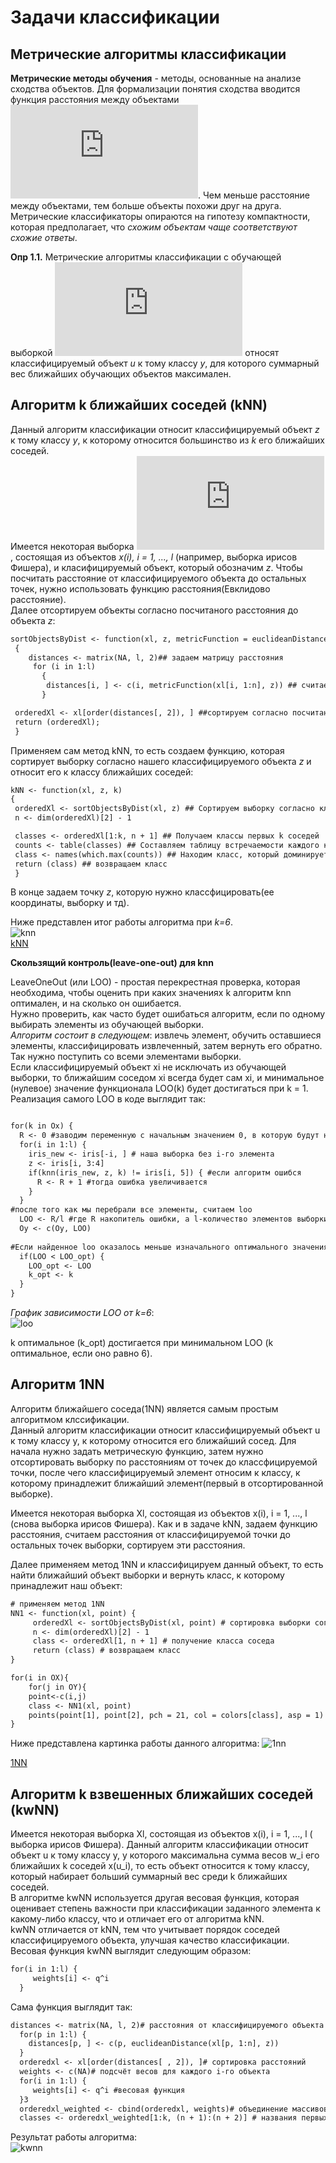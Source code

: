 
Задачи классификации
 =======================
 Метрические алгоритмы классификации 
------------------------------------------------------------------------

**Метрические методы обучения** - методы, основанные на анализе сходства объектов. Для формализации понятия сходства вводится функция расстояния между объектами ![](http://latex.codecogs.com/gif.latex?p(x_1,x_2)). Чем меньше расстояние между объектами, тем больше объекты похожи друг на друга. Метрические классификаторы опираются на гипотезу компактности, которая предполагает, что *схожим объектам чаще соответствуют схожие ответы*.

**Опр 1.1.** Метрические алгоритмы классификации с обучающей выборкой ![](https://latex.codecogs.com/gif.latex?%5Cinline%20X%5E%7Bl%7D) относят классифицируемый объект *u* к тому классу *y*, для которого суммарный вес ближайших обучающих объектов максимален.  

Алгоритм k ближайших соседей (kNN)
-------------------------------------
Данный алгоритм классификации относит классифицируемый объект *z* к тому классу *y*, к которому относится большинство из *k* его ближайших соседей.    
Имеется некоторая выборка ![](https://latex.codecogs.com/gif.latex?%5Cinline%20X%5E%7Bl%7D), состоящая из объектов *x(i), i = 1, ..., l* (например, выборка ирисов Фишера), и класифицируемый объект, который обозначим *z*. Чтобы посчитать расстояние от классифицируемого объекта до остальных точек, нужно использовать функцию расстояния(Евклидово расстояние).  
Далее отсортируем объекты согласно посчитаного расстояния до объекта *z*:  
```diff
sortObjectsByDist <- function(xl, z, metricFunction = euclideanDistance) ## задаем функцию расстояния
 {
    distances <- matrix(NA, l, 2)## задаем матрицу расстояния
     for (i in 1:l)
       {
        distances[i, ] <- c(i, metricFunction(xl[i, 1:n], z)) ## считаем расстояние от классифицируемой точки до остальных точек выборки
       }

 orderedXl <- xl[order(distances[, 2]), ] ##сортируем согласно посчитаного расстояния
 return (orderedXl);
 }
```
Применяем сам метод kNN, то есть создаем функцию, которая сортирует выборку согласно нашего классифицируемого объекта *z* и относит его к классу ближайших соседей:
```diff
kNN <- function(xl, z, k)
{
 orderedXl <- sortObjectsByDist(xl, z) ## Сортируем выборку согласно классифицируемого объекта
 n <- dim(orderedXl)[2] - 1

 classes <- orderedXl[1:k, n + 1] ## Получаем классы первых k соседей
 counts <- table(classes) ## Составляем таблицу встречаемости каждого класса
 class <- names(which.max(counts)) ## Находим класс, который доминирует среди первых соседей
 return (class) ## возвращаем класс
 }

```
 В конце задаем точку *z*, которую нужно классфицировать(ее координаты, выборку и тд).  

Ниже представлен итог работы алгоритма при *k=6*.  
![knn](https://user-images.githubusercontent.com/43229815/47304893-94eaf300-d630-11e8-877f-7b6791c5117d.png)  
[kNN](https://github.com/sefayehalilova/progect1/blob/master/knn.R)

**Скользящий контроль(leave-one-out) для knn**  
   
LeaveOneOut (или LOO) - простая перекрестная проверка, которая необходима, чтобы оценить при каких значениях k алгоритм knn оптимален, и на сколько он ошибается.  
Нужно проверить, как часто будет ошибаться алгоритм, если по одному выбирать элементы из обучающей выборки.  
*Алгоритм состоит в следующем*: извлечь элемент, обучить оставшиеся элементы, классифицировать извлеченный, затем вернуть его обратно. Так нужно поступить со всеми элементами выборки.  
Если классифицируемый объект xi не исключать из обучающей выборки, то ближайшим соседом xi всегда будет сам xi, и минимальное (нулевое) значение функционала LOO(k) будет достигаться при k = 1.  
Реализация самого LOO в коде выглядит так:  
```diff

for(k in Ox) {
  R <- 0 #заводим переменную с начальным значением 0, в которую будут накапливаться ошибки
  for(i in 1:l) {
    iris_new <- iris[-i, ] # наша выборка без i-го элемента
    z <- iris[i, 3:4]
    if(knn(iris_new, z, k) != iris[i, 5]) { #если алгоритм ошибся
      R <- R + 1 #тогда ошибка увеличивается
    } 
  }
#после того как мы перебрали все элементы, считаем loo
  LOO <- R/l #где R накопитель ошибки, а l-количество элементов выборки
  Oy <- c(Oy, LOO)
  
#Если найденное loo оказалось меньше изначального оптимального значения, то сделаем это новое значение оптимальным и соотвественно k тоже оптимально
  if(LOO < LOO_opt) {
    LOO_opt <- LOO
    k_opt <- k
  }
}

```

*График зависимости LOO от k=6*:  
![loo](https://user-images.githubusercontent.com/43229815/47098458-efa0db00-d23b-11e8-94ab-1135d9d4020e.png)  

k оптимальное (k_opt) достигается при минимальном LOO (k оптимальное, если оно равно 6).  

Алгоритм 1NN
-----------------------------------
Алгоритм ближайшего соседа(1NN) является самым простым алгоритмом клссификации.  
Данный алгоритм классификации относит классифицируемый объект u к тому классу y, к которому относится его ближайший сосед.
Для начала нужно задать метрическую функцию, затем нужно отсортировать выборку по расстояниям от точек до классфицируемой точки, после чего классифицируемый элемент относим к классу, к которому принадлежит ближайший элемент(первый в отсортированной выборке).

Имеется некоторая выборка Xl, состоящая из объектов x(i), i = 1, ..., l (снова выборка ирисов Фишера). Как и в задаче kNN, задаем функцию расстояния, считаем расстояния от классифицируемой точки до остальных точек выборки, сортируем эти расстояния.  


Далее применяем метод 1NN и классифицируем данный объект, то есть найти ближайший объект выборки и вернуть класс, к которому принадлежит наш объект:
```diff
# применяем метод 1NN
NN1 <- function(xl, point) {	  
	 orderedXl <- sortObjectsByDist(xl, point) # сортировка выборки согласно классифицируемого объекта    
	 n <- dim(orderedXl)[2] - 1 
	 class <- orderedXl[1, n + 1] # получение класса соседа
	 return (class) # возвращаем класс
}

for(i in OX){
	for(j in OY){
	point<-c(i,j)
	class <- NN1(xl, point) 
	points(point[1], point[2], pch = 21, col = colors[class], asp = 1) } # классификация заданного объекта
}
```
Ниже представлена картинка работы данного алгоритма:
![1nn](https://user-images.githubusercontent.com/43229815/47304637-db8c1d80-d62f-11e8-9480-201f1898a68f.png)  

[1NN](https://github.com/sefayehalilova/progect1/blob/master/1nn.R)  

Алгоритм k взвешенных ближайших соседей (kwNN)
----------------------------------------------------------------------  
  Имеется некоторая выборка Xl, состоящая из объектов x(i), i = 1, ..., l ( выборка ирисов Фишера). Данный алгоритм классификации относит объект u к тому классу y, у которого максимальна сумма весов w_i его ближайших k соседей x(u_i), то есть объект относится к тому классу, который набирает больший суммарный вес среди k ближайших соседей.  
  В алгоритме kwNN используется другая весовая функция, которая оценивает степень важности при классификации заданного элемента к какому-либо классу, что и отличает его от алгоритма kNN.  
  kwNN отличается от kNN, тем что учитывает порядок соседей классифицируемого объекта, улучшая качество классификации.  
  Весовая функция kwNN выглядит следующим образом:  
  ```diff
for(i in 1:l) {
       weights[i] <- q^i
    }
```    
Сама функция выглядит так:  
  ```diff
distances <- matrix(NA, l, 2)# расстояния от классифицируемого объекта u до каждого i-го соседа 
    for(p in 1:l) {
      distances[p, ] <- c(p, euclideanDistance(xl[p, 1:n], z))
    }
    orderedxl <- xl[order(distances[ , 2]), ]# сортировка расстояний
    weights <- c(NA)# подсчёт весов для каждого i-го объекта
    for(i in 1:l) {
       weights[i] <- q^i #весовая функция
    }3
    orderedxl_weighted <- cbind(orderedxl, weights)# объединение массивов расстояний и весов в матрицу
    classes <- orderedxl_weighted[1:k, (n + 1):(n + 2)] # названия первых k ближайших соседей и их веса
```    
Результат работы алгоритма:  
![kwnn](https://user-images.githubusercontent.com/43229815/47620572-8e5eee80-dafc-11e8-8e00-313ec2ecddd3.png)




  
  
 

